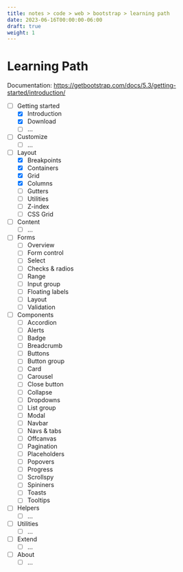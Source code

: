 ```yaml
---
title: notes > code > web > bootstrap > learning path
date: 2023-06-16T00:00:00-06:00
draft: true
weight: 1
---
```


# Learning Path
Documentation: https://getbootstrap.com/docs/5.3/getting-started/introduction/
- [ ] Getting started
  - [x] Introduction
  - [x] Download
  - [ ] ...
- [ ] Customize
  - [ ] ...
- [ ] Layout
  - [x] Breakpoints
  - [x] Containers
  - [x] Grid
  - [x] Columns
  - [ ] Gutters
  - [ ] Utilities
  - [ ] Z-index
  - [ ] CSS Grid
- [ ] Content
  - [ ] ...
- [ ] Forms
  - [ ] Overview
  - [ ] Form control
  - [ ] Select
  - [ ] Checks & radios
  - [ ] Range
  - [ ] Input group
  - [ ] Floating labels
  - [ ] Layout
  - [ ] Validation
- [ ] Components
  - [ ] Accordion
  - [ ] Alerts
  - [ ] Badge
  - [ ] Breadcrumb
  - [ ] Buttons
  - [ ] Button group
  - [ ] Card
  - [ ] Carousel
  - [ ] Close button
  - [ ] Collapse
  - [ ] Dropdowns
  - [ ] List group
  - [ ] Modal
  - [ ] Navbar
  - [ ] Navs & tabs
  - [ ] Offcanvas
  - [ ] Pagination
  - [ ] Placeholders
  - [ ] Popovers
  - [ ] Progress
  - [ ] Scrollspy
  - [ ] Spininers
  - [ ] Toasts
  - [ ] Tooltips
- [ ] Helpers
  - [ ] ...
- [ ] Utilities
  - [ ] ...
- [ ] Extend
  - [ ] ...
- [ ] About
  - [ ] ...
